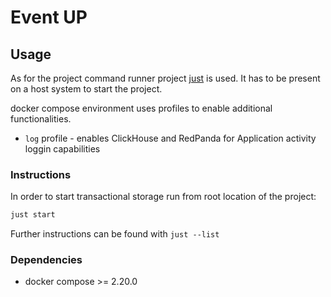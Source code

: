 # Event UP

## Usage

As for the project command runner project [just](https://github.com/casey/just) is used. It has to be present on a host system to start the project.

docker compose environment uses profiles to enable additional functionalities.
* `log` profile - enables ClickHouse and RedPanda for Application activity loggin capabilities

### Instructions
In order to start transactional storage run from root location of the project:
```sh
just start
```

Further instructions can be found with `just --list`

### Dependencies
* docker compose >= 2.20.0
